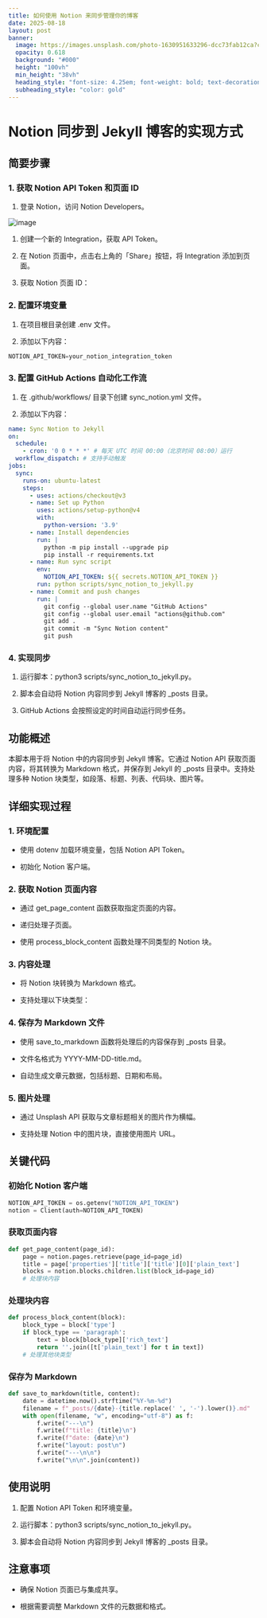 ```yaml
---
title: 如何使用 Notion 来同步管理你的博客
date: 2025-08-18
layout: post
banner:
  image: https://images.unsplash.com/photo-1630951633296-dcc73fab12ca?crop=entropy&cs=tinysrgb&fit=max&fm=jpg&ixid=M3w2OTIwMzJ8MHwxfHJhbmRvbXx8fHx8fHx8fDE3NTU0ODIzMjR8&ixlib=rb-4.1.0&q=80&w=1080
  opacity: 0.618
  background: "#000"
  height: "100vh"
  min_height: "38vh"
  heading_style: "font-size: 4.25em; font-weight: bold; text-decoration: underline"
  subheading_style: "color: gold"
---
```


# Notion 同步到 Jekyll 博客的实现方式

## 简要步骤

### 1. 获取 Notion API Token 和页面 ID

1. 登录 Notion，访问 Notion Developers。

![image](https://prod-files-secure.s3.us-west-2.amazonaws.com/a7a0cc5a-89b9-4cda-8686-1fba0ca52f40/d19c1afe-dea5-4312-9333-786b0ba83054/image.png?X-Amz-Algorithm=AWS4-HMAC-SHA256&X-Amz-Content-Sha256=UNSIGNED-PAYLOAD&X-Amz-Credential=ASIAZI2LB4663QYTDR3L%2F20250818%2Fus-west-2%2Fs3%2Faws4_request&X-Amz-Date=20250818T015843Z&X-Amz-Expires=3600&X-Amz-Security-Token=IQoJb3JpZ2luX2VjEFEaCXVzLXdlc3QtMiJHMEUCIHR8HwwcHtm8951udp4x6OTZjBurxMrzNEylmsqACOa7AiEA5Njuw8NDNffLYrq9gD4uLilGQAChDWippbyEvkkcJ%2B4qiAQImv%2F%2F%2F%2F%2F%2F%2F%2F%2F%2FARAAGgw2Mzc0MjMxODM4MDUiDE4lkR0YkDTkNg0jwyrcA2XA9sLYEq5P8R5yeaeeEC36WrPOo91aFdvXMJQxlslx0LhvzEczRjldUOjKiC7V%2FXJpCij4mUbUloCm3vLCxS2UdRqHPVsZ115GRtb9Hg8rZyQkR4YOrxAOOkD%2FxBEBwxQMwMeccvS2PUK%2Bj25HkRKVg4j3ms%2FVbK08LX%2B0Ue4HbjtAqNf5M5mdwBlGvApXqGDaqm0%2Fw6eH37eOi7XUFkkyxuYpItN57U8K5XerxRjmGNkldkYQeZvj%2FDSQiJJYaRzzc7bUA5Tzn6nxk0U4ZU1rlggWsraTT%2FhwyJGaxaT5j5ftjG4wwDMndycdkdvwqqmhRukpGohWqLXDXU50tfrY5bLFei5Cixs8jpKIt9lGEfpo4xPVZjdOYTuFfIAQ%2Bnx9F1zWImYsCm8uupM%2FJd52TfZAbHyDCvyOXpn%2FQ1QaESv2qlXogWVY3FKcYQ4%2FMcuDIZe5jhNyB33QnDa6JDlQzDAiGcBV3E8l7kTKeNyMTUEUzougnmD99fSf9pltBP5Tv7qEanKC7T4PxhY%2F1IdjiG6Y8pik3neDNNJRI8b4qeUGAuCzGTcdcqni7c4U8OxQWNfmO39cIcnomKNQasPn83y9fnsiW4oICf9wvK4586GHFJdvGEk3c1kpML3ricUGOqUB8WqeDKwQmF0pMJspsNPTKCLGJAPHwpUgxOllkWrE0iCjDsar3HzrcLbZsRobYUxupfExi1tQX%2FsI1CiXTHZLJ9JAzXKsEfyEysJ7Ag7eMBEcd0KVx%2FcgHEbPu6Lt7uXwhVhvVjL9hIeUuh67MCJt8iCVgHzm7uHNTsZcGnXk94Fx5f8Xhd7bm04%2BMkh56hb1NnQTBBFivXmyGWDAzN%2FPpBI6SdWd&X-Amz-Signature=aed3d753d0b9278be768ff63ea64f09417df9bbadead853c0fb7ac0bf40e92f2&X-Amz-SignedHeaders=host&x-amz-checksum-mode=ENABLED&x-id=GetObject)

1. 创建一个新的 Integration，获取 API Token。

1. 在 Notion 页面中，点击右上角的「Share」按钮，将 Integration 添加到页面。

1. 获取 Notion 页面 ID：


### 2. 配置环境变量

1. 在项目根目录创建 .env 文件。

1. 添加以下内容：

```javascript
NOTION_API_TOKEN=your_notion_integration_token
```

### 3. 配置 GitHub Actions 自动化工作流

1. 在 .github/workflows/ 目录下创建 sync_notion.yml 文件。

1. 添加以下内容：

```yaml
name: Sync Notion to Jekyll
on:
  schedule:
    - cron: '0 0 * * *' # 每天 UTC 时间 00:00（北京时间 08:00）运行
  workflow_dispatch: # 支持手动触发
jobs:
  sync:
    runs-on: ubuntu-latest
    steps:
      - uses: actions/checkout@v3
      - name: Set up Python
        uses: actions/setup-python@v4
        with:
          python-version: '3.9'
      - name: Install dependencies
        run: |
          python -m pip install --upgrade pip
          pip install -r requirements.txt
      - name: Run sync script
        env:
          NOTION_API_TOKEN: ${{ secrets.NOTION_API_TOKEN }}
        run: python scripts/sync_notion_to_jekyll.py
      - name: Commit and push changes
        run: |
          git config --global user.name "GitHub Actions"
          git config --global user.email "actions@github.com"
          git add .
          git commit -m "Sync Notion content"
          git push
```

### 4. 实现同步

1. 运行脚本：python3 scripts/sync_notion_to_jekyll.py。

1. 脚本会自动将 Notion 内容同步到 Jekyll 博客的 _posts 目录。

1. GitHub Actions 会按照设定的时间自动运行同步任务。

## 功能概述

本脚本用于将 Notion 中的内容同步到 Jekyll 博客。它通过 Notion API 获取页面内容，将其转换为 Markdown 格式，并保存到 Jekyll 的 _posts 目录中。支持处理多种 Notion 块类型，如段落、标题、列表、代码块、图片等。

## 详细实现过程

### 1. 环境配置

- 使用 dotenv 加载环境变量，包括 Notion API Token。

- 初始化 Notion 客户端。

### 2. 获取 Notion 页面内容

- 通过 get_page_content 函数获取指定页面的内容。

- 递归处理子页面。

- 使用 process_block_content 函数处理不同类型的 Notion 块。

### 3. 内容处理

- 将 Notion 块转换为 Markdown 格式。

- 支持处理以下块类型：


### 4. 保存为 Markdown 文件

- 使用 save_to_markdown 函数将处理后的内容保存到 _posts 目录。

- 文件名格式为 YYYY-MM-DD-title.md。

- 自动生成文章元数据，包括标题、日期和布局。

### 5. 图片处理

- 通过 Unsplash API 获取与文章标题相关的图片作为横幅。

- 支持处理 Notion 中的图片块，直接使用图片 URL。

## 关键代码

### 初始化 Notion 客户端

```python
NOTION_API_TOKEN = os.getenv("NOTION_API_TOKEN")
notion = Client(auth=NOTION_API_TOKEN)
```

### 获取页面内容

```python
def get_page_content(page_id):
    page = notion.pages.retrieve(page_id=page_id)
    title = page['properties']['title']['title'][0]['plain_text']
    blocks = notion.blocks.children.list(block_id=page_id)
    # 处理块内容
```

### 处理块内容

```python
def process_block_content(block):
    block_type = block['type']
    if block_type == 'paragraph':
        text = block[block_type]['rich_text']
        return ''.join([t['plain_text'] for t in text])
    # 处理其他块类型
```

### 保存为 Markdown

```python
def save_to_markdown(title, content):
    date = datetime.now().strftime("%Y-%m-%d")
    filename = f"_posts/{date}-{title.replace(' ', '-').lower()}.md"
    with open(filename, "w", encoding="utf-8") as f:
        f.write("---\n")
        f.write(f"title: {title}\n")
        f.write(f"date: {date}\n")
        f.write("layout: post\n")
        f.write("---\n\n")
        f.write("\n\n".join(content))
```

## 使用说明

1. 配置 Notion API Token 和环境变量。

1. 运行脚本：python3 scripts/sync_notion_to_jekyll.py。

1. 脚本会自动将 Notion 内容同步到 Jekyll 博客的 _posts 目录。

## 注意事项

- 确保 Notion 页面已与集成共享。

- 根据需要调整 Markdown 文件的元数据和格式。